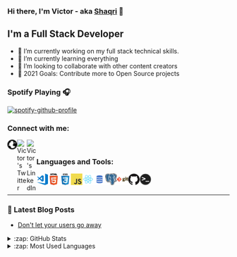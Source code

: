 ### Hi there, I'm Victor - aka [Shaqri][website] 👋  


## I'm a Full Stack Developer

- 🔭 I’m currently working on my full stack technical skills.
- 🌱 I’m currently learning everything 
- 👯 I’m looking to collaborate with other content creators
- 🥅 2021 Goals: Contribute more to Open Source projects


### Spotify Playing 🎧

[![spotify-github-profile](https://spotify-github-profile.vercel.app/api/view?uid=12147696421&cover_image=true&theme=novatorem)](https://open.spotify.com/user/12147696421)

### Connect with me:

[<img align="left" alt="portfolio" width="22px" src="https://raw.githubusercontent.com/iconic/open-iconic/master/svg/globe.svg" />][website]
[<img align="left" alt="Victor's Twitter" width="22px" src="https://cdn.jsdelivr.net/npm/simple-icons@v3/icons/twitter.svg" />][twitter]
[<img align="left" alt="Victor's LinkedIn" width="22px" src="https://cdn.jsdelivr.net/npm/simple-icons@v3/icons/linkedin.svg" />][linkedin]

<br />

### Languages and Tools:

[<img align="left" alt="Visual Studio Code" width="26px" src="https://raw.githubusercontent.com/github/explore/80688e429a7d4ef2fca1e82350fe8e3517d3494d/topics/visual-studio-code/visual-studio-code.png" />][linkedin]
[<img align="left" alt="HTML5" width="26px" src="https://raw.githubusercontent.com/github/explore/80688e429a7d4ef2fca1e82350fe8e3517d3494d/topics/html/html.png" />](https://github.com/Shaqri/Capstone-Go-on-sales)
[<img align="left" alt="CSS3" width="26px" src="https://raw.githubusercontent.com/github/explore/80688e429a7d4ef2fca1e82350fe8e3517d3494d/topics/css/css.png" />](https://github.com/Shaqri/Capstone-Go-on-sales)
[<img align="left" alt="JavaScript" width="26px" src="https://raw.githubusercontent.com/github/explore/80688e429a7d4ef2fca1e82350fe8e3517d3494d/topics/javascript/javascript.png" />][linkedin]
[<img align="left" alt="React" width="26px" src="https://raw.githubusercontent.com/github/explore/80688e429a7d4ef2fca1e82350fe8e3517d3494d/topics/react/react.png" />][linkedin]
[<img align="left" alt="SQL" width="26px" src="https://raw.githubusercontent.com/github/explore/80688e429a7d4ef2fca1e82350fe8e3517d3494d/topics/sql/sql.png" />](https://github.com/Shaqri/SQL)
[<img align="left" alt="postgreSQL" width="26px" src="https://raw.githubusercontent.com/github/explore/80688e429a7d4ef2fca1e82350fe8e3517d3494d/topics/postgresql/postgresql.png" />](https://github.com/Shaqri/SQL)
[<img align="left" alt="Git" width="26px" src="https://raw.githubusercontent.com/github/explore/80688e429a7d4ef2fca1e82350fe8e3517d3494d/topics/git/git.png" />][linkedin]
[<img align="left" alt="GitHub" width="26px" src="https://raw.githubusercontent.com/github/explore/78df643247d429f6cc873026c0622819ad797942/topics/github/github.png" />](https://github.com/Shaqri)
[<img align="left" alt="Terminal" width="26px" src="https://raw.githubusercontent.com/github/explore/80688e429a7d4ef2fca1e82350fe8e3517d3494d/topics/terminal/terminal.png" />][linkedin]


<br />
<br />

---
### 📕 Latest Blog Posts

<!-- BLOG-POST-LIST:START -->
- [Don't let your users go away](https://medium.com/@victormanuelgonzale/dont-let-you-users-go-away-ux-basics-230babfa6840)


<details>
  <summary align="left">:zap: GitHub Stats</summary>
  
  <img align="left" alt="Shaqri's GitHub Stats" src="https://github-readme-stats.vercel.app/api?username=shaqri&show_icons=true&hide_border=true" />
</details>


<details>

  <summary>:zap: Most Used Languages</summary>

  <img align="left" alt="Shaqri's GitHub Top Languages" src="https://github-readme-stats.vercel.app/api/top-langs/?username=shaqri" />
 

</details>



[instagram]: https://www.instagram.com/21bgv1/
[linkedin]: https://www.linkedin.com/in/victor-manuel-gonzalez-buitrago/
[website]: https://shaqri.github.io/Portfolio/
[twitter]: https://twitter.com/victorgonbu1

